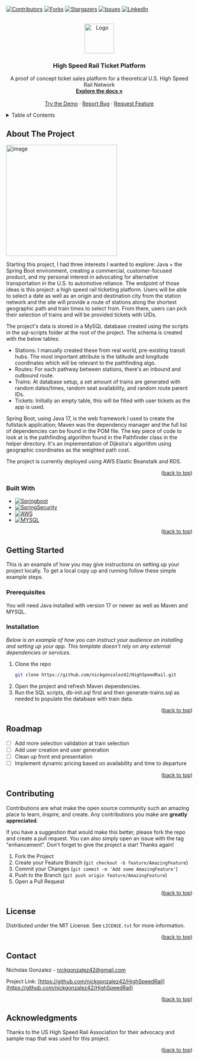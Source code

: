 <!-- Improved compatibility of back to top link: See: https://github.com/othneildrew/Best-README-Template/pull/73 -->
<a name="readme-top"></a>
<!--
*** Thanks for checking out the Best-README-Template. If you have a suggestion
*** that would make this better, please fork the repo and create a pull request
*** or simply open an issue with the tag "enhancement".
*** Don't forget to give the project a star!
*** Thanks again! Now go create something AMAZING! :D
-->



<!-- PROJECT SHIELDS -->
<!--
*** I'm using markdown "reference style" links for readability.
*** Reference links are enclosed in brackets [ ] instead of parentheses ( ).
*** See the bottom of this document for the declaration of the reference variables
*** for contributors-url, forks-url, etc. This is an optional, concise syntax you may use.
*** https://www.markdownguide.org/basic-syntax/#reference-style-links
-->
[![Contributors][contributors-shield]][contributors-url]
[![Forks][forks-shield]][forks-url]
[![Stargazers][stars-shield]][stars-url]
[![Issues][issues-shield]][issues-url]
[![LinkedIn][linkedin-shield]][linkedin-url]



<!-- PROJECT LOGO -->
<br />
<div align="center">
  <a href="https://github.com/nickgonzalez42/HighSpeedRail">
    <img src="https://ucarecdn.com/f869a732-2d12-4c7c-8238-0c5994860606/" alt="Logo" width="80" height="80">
  </a>

  <h3 align="center">High Speed Rail Ticket Platform</h3>

  <p align="center">
    A proof of concept ticket sales platform for a theoretical U.S. High Speed Rail Network
    <br />
    <a href="https://github.com/nickgonzalez42/HighSpeedRail"><strong>Explore the docs »</strong></a>
    <br />
    <br />
    <a href="TrainHSR-env.eba-hrcbapxu.us-east-1.elasticbeanstalk.com">Try the Demo</a>
    ·
    <a href="https://github.com/nickgonzalez42/HighSpeedRail/issues">Report Bug</a>
    ·
    <a href="https://github.com/nickgonzalez42/HighSpeedRail/issues"">Request Feature</a>
  </p>
</div>



<!-- TABLE OF CONTENTS -->
<details>
  <summary>Table of Contents</summary>
  <ol>
    <li>
      <a href="#about-the-project">About The Project</a>
      <ul>
        <li><a href="#built-with">Built With</a></li>
      </ul>
    </li>
    <li>
      <a href="#getting-started">Getting Started</a>
      <ul>
        <li><a href="#prerequisites">Prerequisites</a></li>
        <li><a href="#installation">Installation</a></li>
      </ul>
    </li>
    <li><a href="#roadmap">Roadmap</a></li>
    <li><a href="#contributing">Contributing</a></li>
    <li><a href="#license">License</a></li>
    <li><a href="#contact">Contact</a></li>
    <li><a href="#acknowledgments">Acknowledgments</a></li>
  </ol>
</details>



<!-- ABOUT THE PROJECT -->
## About The Project

<img width="300" alt="image" src="https://github.com/nickgonzalez42/HighSpeedRail/assets/41881164/3d648cba-c757-481f-9590-86a6f0e99ae8">


Starting this project, I had three interests I wanted to explore: Java + the Spring Boot environment, creating a commercial, customer-focused product, and my personal interest in advocating for alternative transportation in the U.S. to automotive reliance. The endpoint of those ideas is this project: a high speed rail ticketing platform. Users will be able to select a date as well as an origin and destination city from the station network and the site will provide a route of stations along the shortest geographic path and train times to select from. From there, users can pick their selection of trains and will be provided tickets with UIDs.

The project's data is stored in a MySQL database created using the scripts in the sql-scripts folder at the root of the project. The schema is created with the below tables:
* Stations: I manually created these from real world, pre-existing transit hubs. The most important attribute is the latitude and longitude coordinates which will be relevant to the pathfinding algo.
* Routes: For each pathway between stations, there's an inbound and outbound route.
* Trains: At database setup, a set amount of trains are generated with random dates/times, random seat availability, and random route parent IDs.
* Tickets: Initially an empty table, this will be filled with user tickets as the app is used.

Spring Boot, using Java 17, is the web framework I used to create the fullstack application; Maven was the dependency manager and the full list of dependencies can be found in the POM file. The key piece of code to look at is the pathfinding algorithm found in the Pathfinder class in the helper directory. It's an implementation of Dijkstra's algorithm using geographic coordinates as the weighted path cost.

The project is currently deployed using AWS Elastic Beanstalk and RDS.

<p align="right">(<a href="#readme-top">back to top</a>)</p>



### Built With

* [![Springboot][Springboot.com]][Springboot-url]
* [![SpringSecurity][SpringSecurity.com]][SpringSecurity-url]
* [![AWS][AWS.com]][AWS-url]
* [![MYSQL][MYSQL.com]][MYSQL-url]

<p align="right">(<a href="#readme-top">back to top</a>)</p>



<!-- GETTING STARTED -->
## Getting Started

This is an example of how you may give instructions on setting up your project locally.
To get a local copy up and running follow these simple example steps.

### Prerequisites

You will need Java installed with version 17 or newer as well as Maven and MYSQL.

### Installation

_Below is an example of how you can instruct your audience on installing and setting up your app. This template doesn't rely on any external dependencies or services._

1. Clone the repo
   ```sh
   git clone https://github.com/nickgonzalez42/HighSpeedRail.git
   ```
2. Open the project and refresh Maven dependencies.
3. Run the SQL scripts, db-init.sql first and then generate-trains.sql as needed to populate the database with train data.

<p align="right">(<a href="#readme-top">back to top</a>)</p>

<!-- ROADMAP -->
## Roadmap

- [ ] Add more selection validation at train selection
- [ ] Add user creation and user generation
- [ ] Clean up front end presentation
- [ ] Implement dynamic pricing based on availability and time to departure

<p align="right">(<a href="#readme-top">back to top</a>)</p>



<!-- CONTRIBUTING -->
## Contributing

Contributions are what make the open source community such an amazing place to learn, inspire, and create. Any contributions you make are **greatly appreciated**.

If you have a suggestion that would make this better, please fork the repo and create a pull request. You can also simply open an issue with the tag "enhancement".
Don't forget to give the project a star! Thanks again!

1. Fork the Project
2. Create your Feature Branch (`git checkout -b feature/AmazingFeature`)
3. Commit your Changes (`git commit -m 'Add some AmazingFeature'`)
4. Push to the Branch (`git push origin feature/AmazingFeature`)
5. Open a Pull Request

<p align="right">(<a href="#readme-top">back to top</a>)</p>



<!-- LICENSE -->
## License

Distributed under the MIT License. See `LICENSE.txt` for more information.

<p align="right">(<a href="#readme-top">back to top</a>)</p>



<!-- CONTACT -->
## Contact

Nicholas Gonzalez - nickgonzalez42@gmail.com

Project Link: [https://github.com/nickgonzalez42/HighSpeedRail](https://github.com/nickgonzalez42/HighSpeedRail)

<p align="right">(<a href="#readme-top">back to top</a>)</p>



<!-- ACKNOWLEDGMENTS -->
## Acknowledgments

Thanks to the US High Speed Rail Association for their advocacy and sample map that was used for this project.

<p align="right">(<a href="#readme-top">back to top</a>)</p>



<!-- MARKDOWN LINKS & IMAGES -->
<!-- https://www.markdownguide.org/basic-syntax/#reference-style-links -->
[contributors-shield]: https://img.shields.io/github/contributors/nickgonzalez42/HighSpeedRail.svg?style=for-the-badge
[contributors-url]: https://github.com/nickgonzalez42/HighSpeedRail/graphs/contributors
[forks-shield]: https://img.shields.io/github/forks/nickgonzalez42/HighSpeedRail.svg?style=for-the-badge
[forks-url]: https://github.com/nickgonzalez42/HighSpeedRail/network/members
[stars-shield]: https://img.shields.io/github/stars/nickgonzalez42/HighSpeedRail.svg?style=for-the-badge
[stars-url]: https://github.com/nickgonzalez42/HighSpeedRail/stargazers
[issues-shield]: https://img.shields.io/github/issues/nickgonzalez42/HighSpeedRail.svg?style=for-the-badge
[issues-url]: https://github.com/nickgonzalez42/HighSpeedRail/issues
[license-shield]: https://img.shields.io/github/license/nickgonzalez42/HighSpeedRail.svg?style=for-the-badge
[license-url]: https://github.com/nickgonzalez42/HighSpeedRail/blob/master/LICENSE.txt
[linkedin-shield]: https://img.shields.io/badge/-LinkedIn-black.svg?style=for-the-badge&logo=linkedin&colorB=555
[linkedin-url]: https://www.linkedin.com/in/nicholasjgonzalez/
[product-screenshot]: images/screenshot.png
[Next.js]: https://img.shields.io/badge/next.js-000000?style=for-the-badge&logo=nextdotjs&logoColor=white
[Next-url]: https://nextjs.org/
[React.js]: https://img.shields.io/badge/React-20232A?style=for-the-badge&logo=react&logoColor=61DAFB
[React-url]: https://reactjs.org/
[Vue.js]: https://img.shields.io/badge/Vue.js-35495E?style=for-the-badge&logo=vuedotjs&logoColor=4FC08D
[Vue-url]: https://vuejs.org/
[Angular.io]: https://img.shields.io/badge/Angular-DD0031?style=for-the-badge&logo=angular&logoColor=white
[Angular-url]: https://angular.io/
[Svelte.dev]: https://img.shields.io/badge/Svelte-4A4A55?style=for-the-badge&logo=svelte&logoColor=FF3E00
[Svelte-url]: https://svelte.dev/
[Laravel.com]: https://img.shields.io/badge/Laravel-FF2D20?style=for-the-badge&logo=laravel&logoColor=white
[Laravel-url]: https://laravel.com
[Bootstrap.com]: https://img.shields.io/badge/Bootstrap-563D7C?style=for-the-badge&logo=bootstrap&logoColor=white
[Bootstrap-url]: https://getbootstrap.com
[JQuery.com]: https://img.shields.io/badge/jQuery-0769AD?style=for-the-badge&logo=jquery&logoColor=white
[JQuery-url]: https://jquery.com
[Springboot.com]: https://img.shields.io/badge/Spring-6DB33F?style=for-the-badge&logo=spring&logoColor=white
[Springboot-url]: https://spring.io/projects/spring-boot
[SpringSecurity.com]: https://img.shields.io/badge/Spring_Security-6DB33F?style=for-the-badge&logo=Spring-Security&logoColor=white
[SpringSecurity-url]: https://spring.io/projects/spring-security
[MYSQL.com]: https://img.shields.io/badge/MySQL-00000F?style=for-the-badge&logo=mysql&logoColor=white
[MYSQL-url]: https://www.mysql.com
[AWS.com]: https://img.shields.io/badge/Amazon_AWS-232F3E?style=for-the-badge&logo=amazon-aws&logoColor=white
[AWS-url]: https://aws.amazon.com

